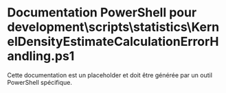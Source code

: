 # Documentation PowerShell pour development\scripts\statistics\KernelDensityEstimateCalculationErrorHandling.ps1

Cette documentation est un placeholder et doit être générée par un outil PowerShell spécifique.
